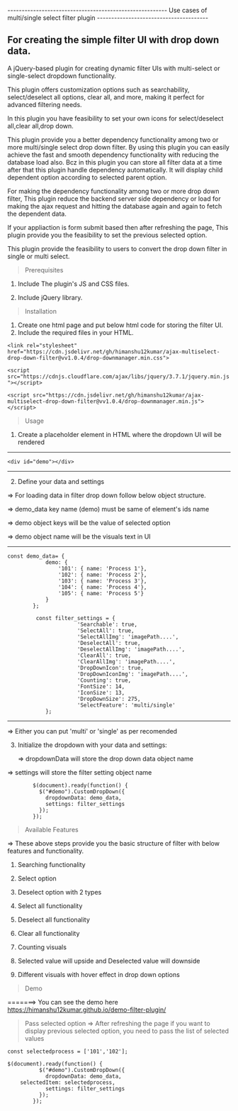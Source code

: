 -------------------------------------------------------- Use cases of multi/single select filter plugin ---------------------------------------

For creating the simple filter UI with drop down data.
--------------------------------------------------------------------
A jQuery-based plugin for creating dynamic filter UIs with multi-select or single-select dropdown functionality.

This plugin offers customization options such as searchability, select/deselect all options, clear all, and more, making it perfect for advanced filtering needs.

In this plugin you have feasibility to set your own icons for select/deselect all,clear all,drop down.

This plugin provide you a better dependency functionality among two or more multi/single select drop down filter. By using this plugin you can easily achieve the fast and smooth dependency functionality with reducing the database load also. Bcz in this plugin you can store all filter data at a time after that this plugin handle dependency automatically. It will display child dependent option according to selected parent option.

For making the dependency functionality among two or more drop down filter, This plugin reduce the backend server side dependency or load for making the ajax request and hitting the database again and again to fetch the dependent data.

If your appliaction is form submit based then after refreshing the page, This plugin provide you the feasibility to set the previous selected option.

This plugin provide the feasibility to users to convert the drop down filter in single or multi select.

> Prerequisites

1) Include The plugin's JS and CSS files.

2) Include jQuery library.

> Installation

1) Create one html page and put below html code for storing the filter UI.
2) Include the required files in your HTML.

`<link rel="stylesheet" href="https://cdn.jsdelivr.net/gh/himanshu12kumar/ajax-multiselect-drop-down-filter@vv1.0.4/drop-downmanager.min.css">`

`<script src="https://cdnjs.cloudflare.com/ajax/libs/jquery/3.7.1/jquery.min.js"></script>`

`<script src="https://cdn.jsdelivr.net/gh/himanshu12kumar/ajax-multiselect-drop-down-filter@vv1.0.4/drop-downmanager.min.js"></script>`

> Usage

1) Create a placeholder element in HTML where the dropdown UI will be rendered
   
------------------------------
	<div id="demo"></div>
------------------------------

2) Define your data and settings
   
=> For loading data in filter drop down follow below object structure.

=> demo_data key name (demo) must be same of element's ids name

=> demo object keys will be the value of selected option

=> demo object name will be the visuals text in UI

------------------------------------------------------------------
	const demo_data= {
                demo: {    
                    '101': { name: 'Process 1'},   
                    '102': { name: 'Process 2'},    
                    '103': { name: 'Process 3'},
                    '104': { name: 'Process 4'},
                    '105': { name: 'Process 5'}
                }
            };
            
             const filter_settings = { 
                          'Searchable': true,
                          'SelectAll': true,
                          'SelectAllImg': 'imagePath....',
                          'DeselectAll': true,
                          'DeselectAllImg': 'imagePath....',
                          'ClearAll': true,
                          'ClearAllImg': 'imagePath....',
                          'DropDownIcon': true,
                          'DropDownIconImg': 'imagePath....',
                          'Counting': true,
                          'FontSize': 14,
                          'IconSize': 13,
                          'DropDownSize': 275,
                          'SelectFeature': 'multi/single'     
                };
---------------------------------------------------------------------------------

=> Either you can put 'multi' or 'single' as per recomended

3) Initialize the dropdown with your data and settings:

	=> dropdownData will store the drop down data object name

  => settings will store the filter setting object name
  
          	$(document).ready(function() {
              $("#demo").CustomDropDown({
                dropdownData: demo_data,
                settings: filter_settings
              });
            });
    
> Available Features

=> These above steps provide you the basic structure of filter with below features and functionality.
	
  1. Searching functionality
	
  2. Select option
	
  3. Deselect option with 2 types
	
  4. Select all functionality
	
  5. Deselect all functionality
	
  6. Clear all functionality
	
  7. Counting visuals
	
  8. Selected value will upside and Deselected value will downside
	
  9. Different visuals with hover effect in drop down options

> Demo

=======> You can see the demo here
https://himanshu12kumar.github.io/demo-filter-plugin/

> Pass selected option
 => After refreshing the page if you want to display previous selected option, you need to pass the list of selected values

	const selectedprocess = ['101','102'];
 
	$(document).ready(function() {
              $("#demo").CustomDropDown({
                dropdownData: demo_data,
		selectedItem: selectedprocess,
                settings: filter_settings
              });
            });
 
